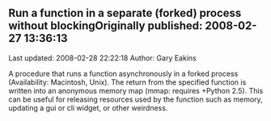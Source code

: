 ## Run a function in a separate (forked) process without blockingOriginally published: 2008-02-27 13:36:13 
Last updated: 2008-02-28 22:22:18 
Author: Gary Eakins 
 
A procedure that runs a function asynchronously in a forked process (Availability: Macintosh, Unix). The return from the specified function is written into an anonymous memory map (mmap: requires +Python 2.5).  This can be useful for releasing resources used by the function such as memory, updating a gui or cli widget, or other weirdness.